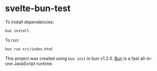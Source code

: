 # svelte-bun-test

To install dependencies:

```bash
bun install
```

To run:

```bash
bun run src/index.html
```

This project was created using `bun init` in bun v1.2.5. [Bun](https://bun.sh) is a fast all-in-one JavaScript runtime.
